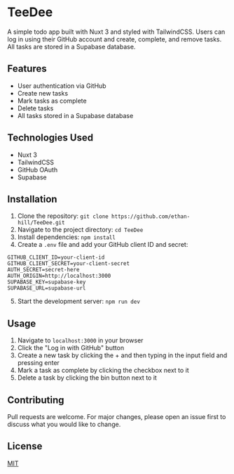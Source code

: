 TeeDee
========

A simple todo app built with Nuxt 3 and styled with TailwindCSS. Users can log in using their GitHub account and create, complete, and remove tasks. All tasks are stored in a Supabase database.

Features
--------

*   User authentication via GitHub
*   Create new tasks
*   Mark tasks as complete
*   Delete tasks
*   All tasks stored in a Supabase database

Technologies Used
-----------------

*   Nuxt 3
*   TailwindCSS
*   GitHub OAuth
*   Supabase

Installation
------------

1.  Clone the repository: `git clone https://github.com/ethan-hill/TeeDee.git`
2.  Navigate to the project directory: `cd TeeDee`
3.  Install dependencies: `npm install`
4.  Create a `.env` file and add your GitHub client ID and secret:


```
GITHUB_CLIENT_ID=your-client-id
GITHUB_CLIENT_SECRET=your-client-secret
AUTH_SECRET=secret-here
AUTH_ORIGIN=http://localhost:3000
SUPABASE_KEY=supabase-key
SUPABASE_URL=supabase-url
```

5.  Start the development server: `npm run dev`

Usage
-----

1.  Navigate to `localhost:3000` in your browser
2.  Click the "Log in with GitHub" button
3.  Create a new task by clicking the + and then typing in the input field and pressing enter
4.  Mark a task as complete by clicking the checkbox next to it
5.  Delete a task by clicking the bin button next to it

Contributing
------------

Pull requests are welcome. For major changes, please open an issue first to discuss what you would like to change.

License
-------

[MIT](https://choosealicense.com/licenses/mit/)
